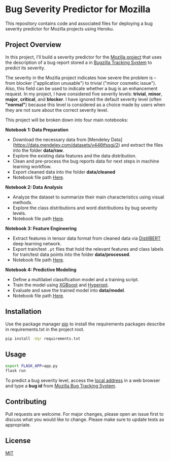 # Bug Severity Predictor for Mozilla

This repository contains code and associated files for deploying a bug severity predictor for Mozilla projects using Heroku.

## Project Overview

In this project, I'll build a severity predictor for the [Mozilla project](https://www.mozilla.org/en-US/) that uses the description of a bug report stored a in [Bugzilla Tracking System](https://bugzilla.mozilla.org/home) to predict its severity. 

The severity in the Mozilla project indicates how severe the problem is – from blocker ("application unusable") to trivial ("minor cosmetic issue"). Also, this field can be used to indicate whether a bug is an enhancement request. In my project, I have considered five severity levels: **trivial**, **minor**, **major**, **critical**, and **blocker**. I have ignored the default severity level (often **"normal"**) because this level is considered as a choice made by users when they are not sure about the correct severity level. 

This project will be broken down into four main notebooks:

**Notebook 1: Data Preparation**
* Download the necessary data from [Mendeley Data] (https://data.mendeley.com/datasets/v446tfssgj/2) and extract the files into the folder **data/raw**.
* Explore the existing data features and the data distribution.
* Clean and pre-process the bug reports data for next steps in machine learning workflow.
* Export cleaned data into the folder **data/cleaned**
* Notebook file path [Here](./1-data-preparation/prepare-data.ipynb).

**Notebook 2: Data Analysis**
* Analyze the dataset to summarize their main characteristics using visual methods.
* Explore the class distributions and word distributions by bug severity levels. 
* Notebook file path [Here](./2-data-analysis/exploratory-data-analysis.ipynb).

**Notebook 3: Feature Engineering**
* Extract features in tensor data format from cleaned data via [DistilBERT](https://medium.com/huggingface/distilbert-8cf3380435b5) deep learning network. 
* Export train/test `.pt` files that hold the relevant features and class labels for train/test data points into the folder **data/processed**.
* Notebook file path [Here](./3-feature-engineering/extract-features.ipynb).

**Notebook 4: Predictive Modeling**
* Define a multilabel classification model and a training script.
* Train the model using [XGBoost](https://xgboost.readthedocs.io/en/latest/) and [Hyperopt](https://towardsdatascience.com/automated-machine-learning-hyperparameter-tuning-in-python-dfda59b72f8a).
* Evaluate and save the trained model into **data/model**.
* Notebook file path [Here](./4-predictive-modeling/built-and-save-model.ipynb).

## Installation

Use the package manager [pip](https://pip.pypa.io/en/stable/) to install the requirements packages
describe in requirements.txt in the project root.

```bash
pip install -Uqr requirements.txt
```

## Usage

```bash
export FLASK_APP=app.py 
flask run
```
To predict a bug severity level, access the [local address](http://127.0.0.1:5000) in a web browser and type a **bug id** from [Mozilla Bug Tracking System](https://bugzilla.mozilla.org/home).

## Contributing
Pull requests are welcome. For major changes, please open an issue first to discuss what you would like to change.
Please make sure to update tests as appropriate.

## License
[MIT](https://choosealicense.com/licenses/mit/)
